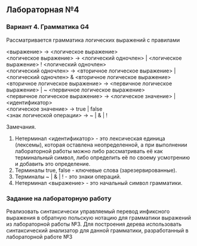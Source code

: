 ## Лабораторная №4
### Вариант 4. Грамматика G4
Рассматривается грамматика логических выражений с правилами

<выражение> -> <логическое выражение> <br />
<логическое выражение> -> <логический одночлен> | <логическое выражение> ! <логический одночлен> <br />
<логический одночлен> -> <вторичное логическое выражение> | <логический одночлен> & <вторичное логическое выражение> <br />
<вторичное логическое выражение> -> <первичное логическое выражение> | ~ <первичное логическое выражение> <br />
<первичное логическое выражение> -> <логическое значение> | <идентификатор> <br />
<логическое значение> -> true | false <br />
<знак логической операции> -> ~ | & | ! <br />

Замечания.
1. Нетерминал <идентификатор> - это лексическая единица (лексемы), которая оставлена неопределенной, а при выполнении лабораторной работы можно либо рассматривать её как терминальный символ, либо определить её по своему усмотрению и добавить это определение.
2. Терминалы true, false - ключевые слова (зарезервированные).
3. Терминалы ~ | & | ! - это знаки операций.
4. Нетерминал <выражение> - это начальный символ грамматики.

### Задание на лабораторную работу
Реализовать синтаксически управляемый перевод инфиксного выражения в обратную польскую нотацию для грамматики выражений из лабораторной работы №3. Для построения дерева использовать синтаксический анализатор для данной грамматики, разработанный в лабораторной работе №3
